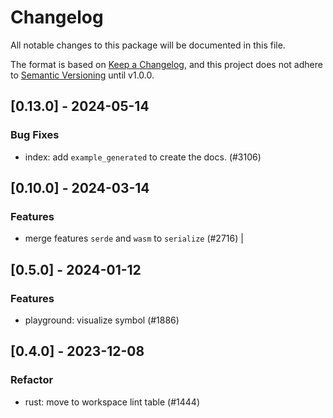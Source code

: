 # Changelog

All notable changes to this package will be documented in this file.

The format is based on [Keep a Changelog](https://keepachangelog.com/en/1.0.0/), and this project does not adhere to [Semantic Versioning](https://semver.org/spec/v2.0.0.html) until v1.0.0.

## [0.13.0] - 2024-05-14

### Bug Fixes

* index: add `example_generated` to create the docs. (#3106)

## [0.10.0] - 2024-03-14

### Features
- merge features `serde` and `wasm` to `serialize` (#2716) |

## [0.5.0] - 2024-01-12

### Features

* playground: visualize symbol (#1886)

## [0.4.0] - 2023-12-08

### Refactor

* rust: move to workspace lint table (#1444)


